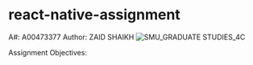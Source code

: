 # react-native-assignment
A#: A00473377
Author: ZAID SHAIKH
![SMU_GRADUATE STUDIES_4C](https://github.com/A00473377/react-native-assignment/assets/144714614/9cbbebca-7b5e-4c29-b39c-7211163c0cdc)


Assignment Objectives:

